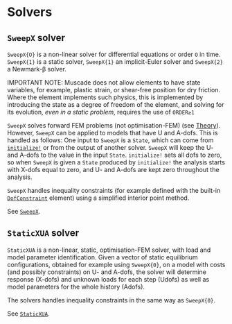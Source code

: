 # Solvers

## `SweepX` solver

`SweepX{O}` is a non-linear solver for differential equations or order `O` in time.  `SweepX{1}` is a static solver, `SweepX{1}` an implicit-Euler solver and `SweepX{2}` a Newmark-β solver. 

IMPORTANT NOTE: Muscade does not allow elements to have state variables, for example, plastic strain,
or shear-free position for dry friction.  Where the element implements such physics, this 
is implemented by introducing the state as a degree of freedom of the element, and solving
for its evolution, *even in a static problem*, requires the use of `ORDER≥1`

`SweepX` solves forward FEM problems (not optimisation-FEM) (see [Theory](@ref)).  However, `SweepX` can be applied to models that have U and A-dofs. This is handled as follows: One input to `SweepX` is a `State`, which can come from [`initialize!`](@ref) or from the output of another solver. `SweepX` will keep the U- and A-dofs to the value in the input `State`. `initialize!` sets all dofs to zero, so when `SweepX` is given a `State` produced by `initialize!` the analysis starts with X-dofs equal to zero, and U- and A-dofs are kept zero throughout the analysis. 

`SweepX` handles inequality constraints (for example defined with the built-in [`DofConstraint`](@ref) element) using a simplified interior point method.

See [`SweepX`](@ref).

## `StaticXUA` solver

`StaticXUA` is a non-linear, static, optimisation-FEM solver, with load and model parameter identification. Given a vector of static equilibrium configurations, obtained for example using `SweepX{0}`, on a model with costs (and possibly constraints) on U- and A-dofs, the solver will determine response (X-dofs) and unknown loads for each step (Udofs) as well as model parameters for the whole history (Adofs).

The solvers handles inequality constraints in the same way as `SweepX{0}`.

See [`StaticXUA`](@ref).